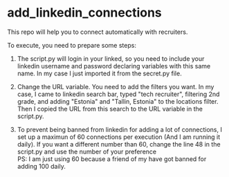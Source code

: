 # add_linkedin_connections
This repo will help you to connect automatically with recruiters.

To execute, you need to prepare some steps:
1) The script.py will login in your linked, so you need to include your linkedin username and password declaring variables with this same name. In my case I just imported it from the secret.py file.

2) Change the URL variable. You need to add the filters you want. In my case, I came to linkedin search bar, typed "tech recruiter", filtering 2nd grade, and adding "Estonia" and "Tallin, Estonia" to the locations filter. Then I copied the URL from this search to the URL variable in the script.py.

3) To prevent being banned from linkedin for adding a lot of connections, I set up a maximun of 60 connections per execution (And I am running it daily). If you want a different number than 60, change the line 48 in the script.py and use the number of your preference  
PS: I am just using 60 because a friend of my have got banned for adding 100 daily. 
